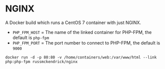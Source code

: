 NGINX
=============

A Docker build which runs a CentOS 7 container with just NGINX.

- `PHP_FPM_HOST` = The name of the linked container for PHP-FPM, the default is `php-fpm`
- `PHP_FPM_PORT` = The port number to connect to PHP-FPM, the default is `9000`

```
docker run -d -p 80:80 -v /home/containers/web:/var/www/html --link php:php-fpm russmckendrick/nginx
```